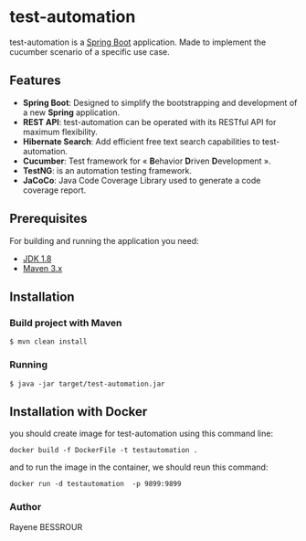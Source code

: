 # test-automation

test-automation is a [Spring Boot](http://projects.spring.io/spring-boot/) application. Made to implement the cucumber scenario of a specific use case.

## Features
-   **Spring Boot**: Designed to simplify the bootstrapping and development of a new **Spring** application.
-   **REST API**: test-automation can be operated with its RESTful API for maximum flexibility.
-  **Hibernate Search**: Add efficient free text search capabilities to test-automation.
- **Cucumber**: Test framework for « **B**ehavior **D**riven **D**evelopment ».
- **TestNG**: is an automation testing framework.
-  **JaCoCo**: Java Code Coverage Library used to generate a code coverage report.

## Prerequisites


For building and running the application you need:

-   [JDK 1.8](http://www.oracle.com/technetwork/java/javase/downloads/jdk8-downloads-2133151.html)
-   [Maven 3.x](https://maven.apache.org/)
##  Installation
###  Build project with Maven
```
$ mvn clean install
```
### Running
```
$ java -jar target/test-automation.jar
```

## Installation with Docker
you should create image for test-automation using this command line: 
```
docker build -f DockerFile -t testautomation . 
```
and to run the image in the container, we should reun this command:
```
docker run -d testautomation  -p 9899:9899
```

###  Author
Rayene BESSROUR